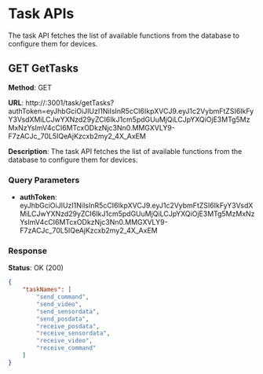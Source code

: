 # Task APIs

The task API fetches the list of available functions from the database to configure them for devices.

## GET GetTasks

**Method**: GET

**URL**: http://<serverIP>:3001/task/getTasks?authToken=eyJhbGciOiJIUzI1NiIsInR5cCI6IkpXVCJ9.eyJ1c2VybmFtZSI6IkFyY3VsdXMiLCJwYXNzd29yZCI6IkJ1cm5pdGUuMjQiLCJpYXQiOjE3MTg5MzMxNzYsImV4cCI6MTcxODkzNjc3Nn0.MMGXVLY9-F7zACJc_70L5IQeAjKzcxb2my2_4X_AxEM

**Description**: The task API fetches the list of available functions from the database to configure them for devices.

### Query Parameters
- **authToken**: eyJhbGciOiJIUzI1NiIsInR5cCI6IkpXVCJ9.eyJ1c2VybmFtZSI6IkFyY3VsdXMiLCJwYXNzd29yZCI6IkJ1cm5pdGUuMjQiLCJpYXQiOjE3MTg5MzMxNzYsImV4cCI6MTcxODkzNjc3Nn0.MMGXVLY9-F7zACJc_70L5IQeAjKzcxb2my2_4X_AxEM

### Response
**Status**: OK (200)

```json
{
    "taskNames": [
        "send_command",
        "send_video",
        "send_sensordata",
        "send_posdata",
        "receive_posdata",
        "receive_sensordata",
        "receive_video",
        "receive_command"
    ]
}
```

